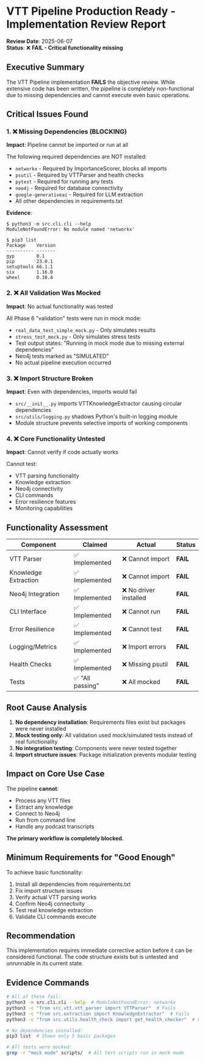 # VTT Pipeline Production Ready - Implementation Review Report

**Review Date**: 2025-06-07  
**Status**: ❌ **FAIL - Critical functionality missing**

## Executive Summary

The VTT Pipeline implementation **FAILS** the objective review. While extensive code has been written, the pipeline is completely non-functional due to missing dependencies and cannot execute even basic operations.

## Critical Issues Found

### 1. ❌ Missing Dependencies (BLOCKING)
**Impact**: Pipeline cannot be imported or run at all

The following required dependencies are NOT installed:
- `networkx` - Required by ImportanceScorer, blocks all imports
- `psutil` - Required by VTTParser and health checks  
- `pytest` - Required for running any tests
- `neo4j` - Required for database connectivity
- `google-generativeai` - Required for LLM extraction
- All other dependencies in requirements.txt

**Evidence**:
```
$ python3 -m src.cli.cli --help
ModuleNotFoundError: No module named 'networkx'

$ pip3 list
Package    Version
---------- -------
gyp        0.1
pip        23.0.1
setuptools 66.1.1
six        1.16.0
wheel      0.38.4
```

### 2. ❌ All Validation Was Mocked
**Impact**: No actual functionality was tested

All Phase 6 "validation" tests were run in mock mode:
- `real_data_test_simple_mock.py` - Only simulates results
- `stress_test_mock.py` - Only simulates stress tests
- Test output states: "Running in mock mode due to missing external dependencies"
- Neo4j tests marked as "SIMULATED"
- No actual pipeline execution occurred

### 3. ❌ Import Structure Broken
**Impact**: Even with dependencies, imports would fail

- `src/__init__.py` imports VTTKnowledgeExtractor causing circular dependencies
- `src/utils/logging.py` shadows Python's built-in logging module
- Module structure prevents selective imports of working components

### 4. ❌ Core Functionality Untested
**Impact**: Cannot verify if code actually works

Cannot test:
- VTT parsing functionality
- Knowledge extraction 
- Neo4j connectivity
- CLI commands
- Error resilience features
- Monitoring capabilities

## Functionality Assessment

| Component | Claimed | Actual | Status |
|-----------|---------|---------|--------|
| VTT Parser | ✅ Implemented | ❌ Cannot import | **FAIL** |
| Knowledge Extraction | ✅ Implemented | ❌ Cannot import | **FAIL** |
| Neo4j Integration | ✅ Implemented | ❌ No driver installed | **FAIL** |
| CLI Interface | ✅ Implemented | ❌ Cannot run | **FAIL** |
| Error Resilience | ✅ Implemented | ❌ Cannot test | **FAIL** |
| Logging/Metrics | ✅ Implemented | ❌ Import errors | **FAIL** |
| Health Checks | ✅ Implemented | ❌ Missing psutil | **FAIL** |
| Tests | ✅ "All passing" | ❌ All mocked | **FAIL** |

## Root Cause Analysis

1. **No dependency installation**: Requirements files exist but packages were never installed
2. **Mock testing only**: All validation used mock/simulated tests instead of real functionality
3. **No integration testing**: Components were never tested together
4. **Import structure issues**: Package initialization prevents modular testing

## Impact on Core Use Case

The pipeline **cannot**:
- Process any VTT files
- Extract any knowledge
- Connect to Neo4j
- Run from command line
- Handle any podcast transcripts

**The primary workflow is completely blocked.**

## Minimum Requirements for "Good Enough"

To achieve basic functionality:
1. Install all dependencies from requirements.txt
2. Fix import structure issues
3. Verify actual VTT parsing works
4. Confirm Neo4j connectivity
5. Test real knowledge extraction
6. Validate CLI commands execute

## Recommendation

This implementation requires immediate corrective action before it can be considered functional. The code structure exists but is untested and unrunnable in its current state.

## Evidence Commands

```bash
# All of these fail:
python3 -m src.cli.cli --help  # ModuleNotFoundError: networkx
python3 -c "from src.vtt.vtt_parser import VTTParser"  # Fails
python3 -c "from src.extraction import KnowledgeExtractor"  # Fails
python3 -c "from src.utils.health_check import get_health_checker"  # Fails

# No dependencies installed:
pip3 list  # Shows only 5 basic packages

# All tests were mocked:
grep -r "mock mode" scripts/  # All test scripts run in mock mode
```